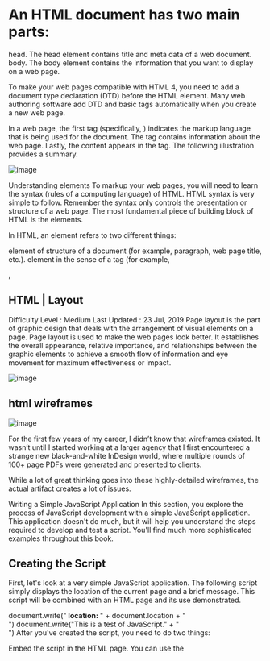 # An HTML document has two main parts:

head. The head element contains title and meta data of a web document.
body. The body element contains the information that you want to display on a web page.

To make your web pages compatible with HTML 4, you need to add a document type declaration (DTD) before the HTML element. Many web authoring software add DTD and basic tags automatically when you create a new web page.

In a web page, the first tag (specifically, <html>) indicates the markup language that is being used for the document. The <head> tag contains information about the web page. Lastly, the content appears in the <body> tag. The following illustration provides a summary.

![image](https://letzcode.in/learn/html/Chapters/images/img1.png)

Understanding elements
To markup your web pages, you will need to learn the syntax (rules of a computing language) of HTML. HTML syntax is very simple to follow. Remember the syntax only controls the presentation or structure of a web page. The most fundamental piece of building block of HTML is the elements.

In HTML, an element refers to two different things:

element of structure of a document (for example, paragraph, web page title, etc.).
element in the sense of a tag (for example, <p>, <title>)
Because of the different meanings of the word "element", it can be confusing what the word "element" means in a particular context. The following discussion may help you to understand the differences in the meaning. When we talk about the element in the sense of element of structure of a document, we are referring to the structure of the document; for example, document's header information (head), title, body, etc. When, however, we use the word element to refer to a tag, we are talking about a specific HTML instruction that uses angled brackets like: <>. As the following table shows,

Examples of elements of structure of a document
head	body	p
Examples of elements as tags
<head>	<body>	<p>
an element becomes a tag when we use the angled brackets around it. To create a web page, we use tags. A tag instructs the browser what specific instruction to execute. Assume in your web page you want to emphasize some text as bold. To do this, HTML requires three pieces of information from you:

The <b>World Wide Web Consortium</b> (W3C) is a rule-making body for the Web.
Most elements in HTML have three parts: start tag, content, and end tag. The start tag is simply the element name surrounded by the angled brackets such as <b>, <body>, and <p>. The end tag is a element name surrounded by </ and > such as </b>, </body>, and </p>. In other words, an end tag simply has the forward slash (/) before the element name. So if you open (start) a tag with <i>, you will close (end) it with </i>.


## Understanding attributes

![image](https://s3.ap-south-1.amazonaws.com/s3.studytonight.com/tutorials/uploads/pictures/1589352735-1.png)

In HTML, elements (or tags) have attributes or properties. As an HTML writer, attributes allow you to add extra instruction to your tags. Because each tag has its own unique attributes, you have to learn which attribute(s) belongs which tag. (See the attributes reference table for details.) Any attribute cannot be just applied to any tag. Think of attributes as options. As such, options can only be applied to tags if the tags offer those options. If you incorrectly apply an option to a tag, the browser is likely to ignore that option.

An attribute has two parts: attribute name and attribute value. Because of these two-parts, they are also referred to as pairs. The attribute name identifies (or defines) what special instruction you want to add to a particular tag. The attribute value, on the other hand, indicates (usually predefined) option for that attribute. So if you are going to use an attribute, you will need to have value for that attribute. Let's go over the actual HTML.

The following shows the HTML code for the top paragraph:

<p align="right">This is my paragraph. Normally, text and other object on a web page are left-aligned. Because this paragraph has an extra instruction (align="right") to start this particular paragraph from the right, the paragraph is right-aligned.</p>
We stated earlier that an attribute adds an extra instruction to a tag. When does this extra instruction stop executing (or finish applying value of the attribute)? This is an important question because many times you will have nested tags and it may not be clear to you when the instruction will stop. The answer is that the instruction stops once the browser encounters the corresponding ending tag for the tag that contains the attribute. In our example, any text outside of this paragraph tag will be unaffected (specifically will not be right-aligned) because we apply the attribute to just one <p> tag.

## DOCTYPES
![image](https://www.seobility.net/en/wiki/images/a/a6/HTML-Doctype.png)

DOCTYPE must be used to tell a browser which version of HTML the page is using.
DOCTYPE can also help the browser to render a page correctly.

HTML5

<!DOCTYPE html>
HTML4

<!DOCTYPE html PUBLIC "-//W3C//DTD HTML 4.01 Transitional//EN" "http://www.w3.org/TR/html4/loose.dtd">
Transitional XHTML 1.0

<!DOCTYPE html PUBLIC "-//W3C//DTD XHTML 1.0 Transitional//EN" "http://www.w3.org/TR/xhtml1/DTD/xhtml1-transitional.dtd">
Strict XHTML 1.0

<!DOCTYPE html PUBLIC "-//W3C//DTD XHTML 1.0 Strict//EN" "http://www.w3.org/TR/xhtml1/DTD/xhtml1-strict.dtd">
XML Declaration

<?xml version="1.0" ?>
## Comment

    <!--Comment--> is used to add comments in the code.  

## Id & Class
attribute id is used to uniquely identify the element from other elemnts on the page. In additional, it can be styled differently than any other instance of the same element by CSS.
attribute class is used to identify several elements from other elements on the page.
    <!-- both have the properties of the class named importance -->
<p class="important">For a one-year period from November 2010, the Marugame Genichiro-Inokuma Museum of Contemporary Art (MIMOCA) will host a cycle of four Hiroshi Sugimoto exhibitions.</p>
<p>Each will showcase works by the artist thematically contextualized under the headings "Science," "Architecture," "History" and "Religion" so as to present a comprehensive panorama of the artist's oeuvre.</p>

<p class="important admittance">Hours: 10:00 – 18:00 (No admittance after 17:30)</p>

## Block & Inline Elements
Block Elements means that the element will appear to start a new line like <h1>, <p>, <u1> and <li>.

Inline Elements means that the element will appear to continue on the same line like <em>, <b> and <img>.

##  Grouping
<div> allows you to group a set of elements together in one block-level box.
<span> acts like an inline equivalent of the <div> and is used to contain a section of text, or to contain a number of inline elements.
## IFrames
<iframe> is used to cut a little window in your page and see another page on this window.
attributes scrolling is only supported in HTML4 and XHTML, for indicating whether the iframe should have scrollbars or not.
attributes frameborder is only supported in HMTL4 and XHTML, for indicating whether the frame should have a border or not.
attributes seamless is come in HTML5, for indicating that scrollbars is not desired in the iframe.
<iframe width="450" height="350" src="http://maps.google.co.uk/maps?q=moma+new+york&amp;output=embed">
</iframe>

![image](https://raw.githubusercontent.com/aleen42/PersonalWiki/docs/Programming/HTML/extra_markup/iframe.png)

## Information about the page
<meta> lives inside `<head> to contain information about the page.
attribute name is set as 'description' to contain the description of the page.
attribute name is set as 'keywords' to contain a list of keywords of the page.
attribute name is set as 'robots' to indicate whether search engines should add this page to their search results or not.
attribute httl-equiv is set as 'author' to define the author of the web page.
attribute httl-equiv is set as 'pragma' to prevent the browser from caching the page.
attribute httl-equiv is set as 'expires' to indicate when the page should expire and no longer be cached.
<head>
    <title>Information About Your Pages</title>
    <meta name="description" content="An Essay on Installation Art" />
    <meta name="keywords" content="installation, art, opinion" />
    <meta name="robots" content="nofollow" />
    <meta http-equiv="author" content="Jon Duckett" />
    <meta http-equiv="pragma" content="no-cache" />
    <meta http-equiv="expires" content="Fri, 04 Apr 2014 23:59:59 GMT" />
</head>

## HTML | Layout
Difficulty Level : Medium
Last Updated : 23 Jul, 2019
Page layout is the part of graphic design that deals with the arrangement of visual elements on a page. Page layout is used to make the web pages look better. It establishes the overall appearance, relative importance, and relationships between the graphic elements to achieve a smooth flow of information and eye movement for maximum effectiveness or impact.

![image](https://media.geeksforgeeks.org/wp-content/uploads/layout.png)

## html wireframes
![image](https://cronuts.digital/wp-content/uploads/2018/09/wireframe-CROnuts-1024x635.png)

For the first few years of my career, I didn’t know that wireframes existed. It wasn’t until I started working at a larger agency that I first encountered a strange new black-and-white InDesign world, where multiple rounds of 100+ page PDFs were generated and presented to clients.

While a lot of great thinking goes into these highly-detailed wireframes, the actual artifact creates a lot of issues.

Writing a Simple JavaScript Application
In this section, you explore the process of JavaScript development with a simple JavaScript application. This application doesn't do much, but it will help you understand the steps required to develop and test a script. You'll find much more sophisticated examples throughout this book.

## Creating the Script
First, let's look at a very simple JavaScript application. The following script simply displays the location of the current page and a brief message. This script will be combined with an HTML page and its use demonstrated.

document.write("<B> location: </B>" + document.location + "<br>")
document.write("This is a test of JavaScript." + "<br>")
After you've created the script, you need to do two things:

Embed the script in the HTML page. You can use the <SCRIPT> tag to do this, or use an event handler.
Test the script by viewing the document with Netscape.
Embedding the Script in an HTML Page
There are two ways to embed a JavaScript script in your HTML page. Each has its advantages and disadvantages. In a complex JavaScript application, you'll end up using both of these methods several times.

Using the <SCRIPT> tag
The simplest method of including a JavaScript script in an HTML page is to use the <SCRIPT> tag, as described earlier in this chapter. This tag is usually used as a container, and the script is included directly after it. Listing 1.3 adds the necessary opening and closing <SCRIPT> tags to the script:

## Listing 1.3. A simple example of the <SCRIPT> tag.
    <!-- <SCRIPT language=JAVASCRIPT>
    document.write("<B> location: </B>" + document.location + "<br>")
    document.write("This is a test of JavaScript." + "<br>")
    </SCRIPT> -->
Notice the strange syntax. The extra brackets and exclamation marks indicate a comment; the entire script is marked as a comment so that older browsers will not attempt to display it. JavaScript-aware browsers will execute it correctly.

If you use this method within the body of a Web page, the script will be executed immediately when the page loads, and the output of the script will be included at that point in the page. You can also use the <SCRIPT> tag within the header of a page to prevent it from executing immediately. This can be useful for subroutines that you will call later.

## Creating an Event Handler
An alternate approach is to use an event handler to perform a script when a certain event occurs. This is best used when you want to act on the press of a button or the entry of a field.

Rather than use the <SCRIPT> tag, an event handler is inserted as an attribute to an HTML tag. Tags that support event handlers include <LINK>, <IMG>, and the form element tags.

As a basic example of an event handler, here's a common use for JavaScript: creating a back button in a page that performs just like the browser's back button. You can easily accomplish this with an event handler, as in Listing 1.4.

Listing 1.4. A simple JavaScript event handler.
<INPUT TYPE="button" VALUE="Back!" onClick="history.go(-1); return true;">
This defines a button with an event handler. The event handler is defined as an attribute of the <INPUT> tag. The attribute name is the event name-in this case, onClick. This is an event that occurs when the user clicks the mouse on an object.

In this example, a button is used to send the user back to the previous page. You could also use this technique with an image, or a simple link to the word "back!".
Note
Because an event handler is inserted between double quotation marks, be sure to use single quotation marks to delimit any strings within the event handler.

## Viewing Your Script's Output
The main tool you'll use to view the script's output is a Web browser. Currently, you should use Netscape to view the output, but other browsers may support JavaScript in the future. There's nothing special you need to do to view a script's output-just load the Web page that contains the script. You can even test JavaScript on your local computer, without uploading anything to the Web server.

## Questions:

### Q1. Name an element which doesn't have a closing tag.
### Q2. What does HTML stand for?
### Q3. The content of the web (such as your pictures, text, links) will show up here. 
### Q4. Which of the following is the largest heading? 
### Q5. The following tag will show a bulleted list